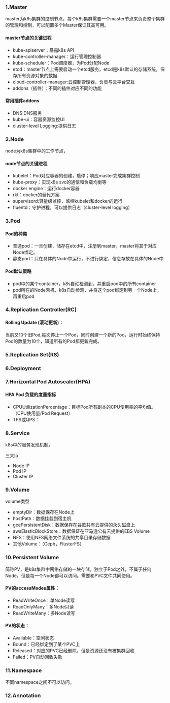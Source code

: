 ### 1.Master 

master为k8s集群的控制节点，每个k8s集群需要一个master节点来负责整个集群的管理和控制，可以配置多个Master保证其高可用。

#### master节点的关键进程

- kube-apiserver：暴露k8s API
- kube-controller-manager：运行管理控制器
- kube-scheduler：Pod调度器，为Pod分配Node
- etcd：master节点上需要启动一个etcd服务，etcd是k8s默认的存储系统，保存所有资源对象的数据
- cloud-controller-manager:云控制管理器，负责与云平台交互
- addons（插件）：不同的插件对应不同的功能

#### 常用插件addons

- DNS:DNS服务
- kube-ui：容器资源监控UI
- cluster-level Logging:提供日志

### 2.Node

node为k8s集群中的工作节点，

#### node节点的关键进程

- kubelet：Pod对应容器的创建，启停；响应master完成集群控制
- kube-proxy：实现k8s svc的通信和负载均衡等
- docker engine：运行docker容器
- rkt：docker的替代方案
- supervisord:轻量级监控，监控kubelet和docker的运行
- fluentd：守护进程，可以提供日志（cluster-level logging）

### 3.Pod

#### Pod的种类

- 普通pod：一旦创建，储存在etcd中，注册到master，master将其于对应Node绑定。
- 静态pod：只在具体的Node中运行，不进行绑定，信息存放在具体的Node中

#### Pod默认策略

- pod中的某个container，k8s自动检测到，并重启pod中的所有container
- pod所在的Node宕机，k8s自动检测，并将这个pod绑定到另一个Node上，再重启pod

### 4.Replication Controller(RC)

#### Rolling Update (滚动更新)：

当前又10个旧Pod,每次停止一个Pod，同时创建一个新的Pod，运行时始终保持Pod的数量为10个，知道所有的Pod都更新完成。

### 5.Replication Set(RS)

### 6.Deployment

### 7.Horizontal Pod Autoscaler(HPA)

#### HPA Pod 负载的度量指标

- CPUUtilizationPercentage：目标Pod所有副本的CPU使用率的平均值。（CPU使用量/Pod Request）
- TPS或QPS：

### 8.Service

k8s中的服务发现机制。

三大Ip

- Node IP
- Pod IP
- Cluster IP

### 9.Volume

volume类型

- emptyDir：数据保存在Node上
- hostPath：数据挂载到宿主机
- gcePersistentDisk：数据保存在谷歌共有云提供的永久磁盘上
- awsElasticBlockStore：数据保证在亚马逊公有云提供的EBS Volume
- NFS：使用NFS网络文件系统的共享目录存储数据
- 其他Volume：（Ceph，FlusterFS）

### 10.Persistent Volume

简称PV，是k8s集群中网络存储的一块存储，独立于Pod之外，不属于任何Node，但是每一个Node都可以访问。需要和PVC文件共同使用。

#### PV的accessModes属性：

- ReadWriteOnce：单Node读写
- ReadOnlyMany：多Node只读
- ReadWriteMany：多Node读写

#### PV的状态：

- Available：空闲状态
- Bound：已经绑定到了某个PVC上
- Released：对应的PVC已经删除，但是资源还没有被集群回收
- Failed：PV自动回收失败

### 11.Namespace

不同namespace之间不可以访问。

### 12.Annotation